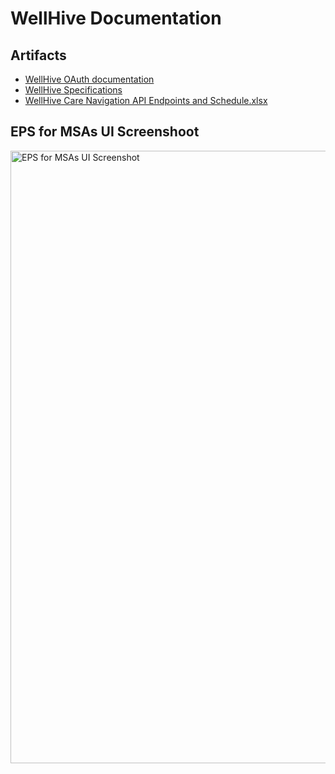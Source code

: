 # WellHive Documentation 

## Artifacts 

- [WellHive OAuth documentation](https://github.com/department-of-veterans-affairs/va.gov-team/blob/master/products/health-care/appointments/va-online-scheduling/initiatives/community-care-direct-scheduling/functionality/wellhive/wellhive-oauth-documentation.md)
- [WellHive Specifications](https://github.com/department-of-veterans-affairs/va.gov-team/blob/master/products/health-care/appointments/va-online-scheduling/initiatives/community-care-direct-scheduling/functionality/wellhive/wellhive-specifications.md)
- [WellHive Care Navigation API Endpoints and Schedule.xlsx](https://github.com/user-attachments/files/16241116/WellHive.Care.Navigation.API.Schedule.xlsx)

## EPS for MSAs UI Screenshoot

<img width="980" alt="EPS for MSAs UI Screenshot" src="https://github.com/department-of-veterans-affairs/va.gov-team/assets/101129355/9a6b1f57-8e94-4ff9-9007-6f016946d2c4">
